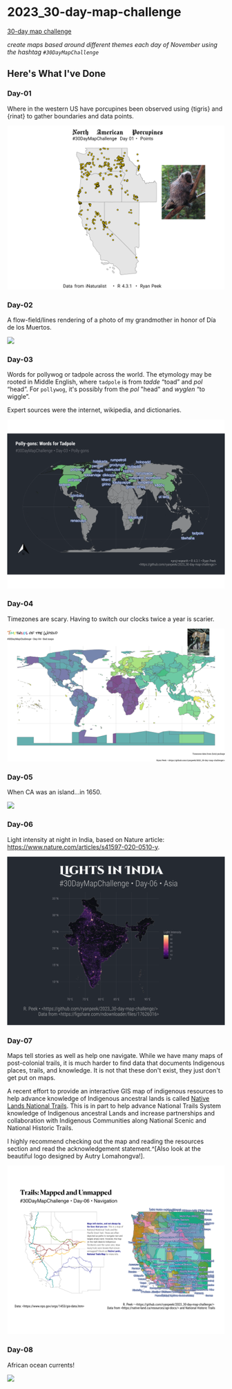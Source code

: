# 2023_30-day-map-challenge

[30-day map challenge](https://30daymapchallenge.com/)

*create maps based around different themes each day of November using the hashtag `#30DayMapChallenge`*

## Here's What I've Done

### Day-01

Where in the western US have porcupines been observed using {tigris} and {rinat} to gather boundaries and data points.

![](figs/day01-points.png)

### Day-02

A flow-field/lines rendering of a photo of my grandmother in honor of Día de los Muertos.

![](figs/day02-lines.png)

### Day-03

Words for pollywog or tadpole across the world. The etymology may be rooted in Middle English, where `tadpole` is from *tadde* “toad” and *pol* “head”. For  `pollywog`, it's possibly from the *pol* "head" and *wyglen* “to wiggle”.

Expert sources were the internet, wikipedia, and dictionaries.

![](figs/day03-pollygons.png)


### Day-04

Timezones are scary. Having to switch our clocks twice a year is scarier.

![](figs/day04-badmap.png)

### Day-05

When CA was an island...in 1650.

![](figs/day05-analog.png)


### Day-06

Light intensity at night in India, based on Nature article: https://www.nature.com/articles/s41597-020-0510-y.

![](figs/day06-asia-lights.png)

### Day-07

Maps tell stories as well as help one navigate. While we have many maps of post-colonial trails, it is much harder to find data that documents Indigenous places, trails, and knowledge. It is not that these don't exist, they just don't get put on maps. 

A recent effort to provide an interactive GIS map of indigenous resources to help advance knowledge of Indigenous ancestral lands is called [Native Lands National Trails](https://experience.arcgis.com/experience/c98b415eb4b44081a6dcb9e824785846/page/NLNT-Homepage/). This is in part to help advance National Trails System knowledge of Indigenous ancestral Lands and increase partnerships and collaboration with Indigenous Communities along National Scenic and National Historic Trails.

I highly recommend checking out the map and reading the resources section and read the acknowledgement statement.^[Also look at the beautiful logo designed by Autry Lomahongva!].

![](figs/day07-navigation.png)

### Day-08

African ocean currents!

![](figs/day08-africa_small.gif)
